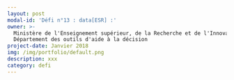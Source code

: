 ```yaml
---
layout: post
modal-id: 'Défi n°13 : data[ESR] :'
owner: >-
  Ministère de l'Enseignement supérieur, de la Recherche et de l'Innovation,
  Département des outils d'aide à la décision
project-date: Janvier 2018
img: /img/portfolio/default.png
description: xxx
category: defi
---
```



